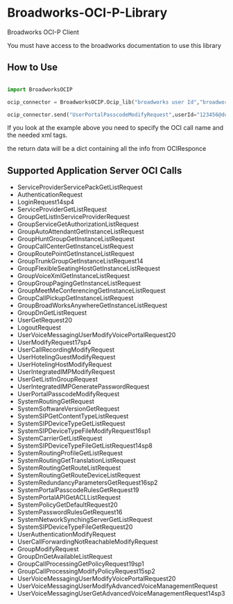 # Broadworks-OCI-P-Library
Broadworks OCI-P Client 

You must have access to the broadworks documentation to use this library 

## How to Use

```python

import BroadworksOCIP

ocip_connector = BroadworksOCIP.Ocip_lib("broadworks user Id","broadworks password","broadworks oci url")

ocip_connector.send("UserPortalPasscodeModifyRequest",userId="123456@domain.co.uk",newPasscode="123456")

```

If you look at the example above you need to specify the OCI call name and the needed xml tags.

the return data will be a dict containing all the info from OCIResponce 

## Supported Application Server OCI Calls 

- ServiceProviderServicePackGetListRequest
- AuthenticationRequest
- LoginRequest14sp4
- ServiceProviderGetListRequest
- GroupGetListInServiceProviderRequest
- GroupServiceGetAuthorizationListRequest
- GroupAutoAttendantGetInstanceListRequest
- GroupHuntGroupGetInstanceListRequest
- GroupCallCenterGetInstanceListRequest
- GroupRoutePointGetInstanceListRequest
- GroupTrunkGroupGetInstanceListRequest14
- GroupFlexibleSeatingHostGetInstanceListRequest
- GroupVoiceXmlGetInstanceListRequest
- GroupGroupPagingGetInstanceListRequest
- GroupMeetMeConferencingGetInstanceListRequest
- GroupCallPickupGetInstanceListRequest
- GroupBroadWorksAnywhereGetInstanceListRequest
- GroupDnGetListRequest
- UserGetRequest20
- LogoutRequest
- UserVoiceMessagingUserModifyVoicePortalRequest20
- UserModifyRequest17sp4
- UserCallRecordingModifyRequest
- UserHotelingGuestModifyRequest
- UserHotelingHostModifyRequest
- UserIntegratedIMPModifyRequest
- UserGetListInGroupRequest
- UserIntegratedIMPGeneratePasswordRequest
- UserPortalPasscodeModifyRequest
- SystemRoutingGetRequest
- SystemSoftwareVersionGetRequest
- SystemSIPGetContentTypeListRequest
- SystemSIPDeviceTypeGetListRequest
- SystemSIPDeviceTypeFileModifyRequest16sp1
- SystemCarrierGetListRequest
- SystemSIPDeviceTypeFileGetListRequest14sp8
- SystemRoutingProfileGetListRequest
- SystemRoutingGetTranslationListRequest
- SystemRoutingGetRouteListRequest
- SystemRoutingGetRouteDeviceListRequest
- SystemRedundancyParametersGetRequest16sp2
- SystemPortalPasscodeRulesGetRequest19
- SystemPortalAPIGetACLListRequest
- SystemPolicyGetDefaultRequest20
- SystemPasswordRulesGetRequest16
- SystemNetworkSynchingServerGetListRequest
- SystemSIPDeviceTypeFileGetRequest20
- UserAuthenticationModifyRequest
- UserCallForwardingNotReachableModifyRequest
- GroupModifyRequest
- GroupDnGetAvailableListRequest
- GroupCallProcessingGetPolicyRequest19sp1
- GroupCallProcessingModifyPolicyRequest15sp2
- UserVoiceMessagingUserModifyVoicePortalRequest20
- UserVoiceMessagingUserModifyAdvancedVoiceManagementRequest
- UserVoiceMessagingUserGetAdvancedVoiceManagementRequest14sp3
